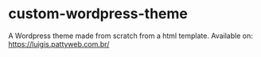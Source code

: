 # custom-wordpress-theme
A Wordpress theme made from scratch from a html template.
Available on:
https://luigis.pattyweb.com.br/
